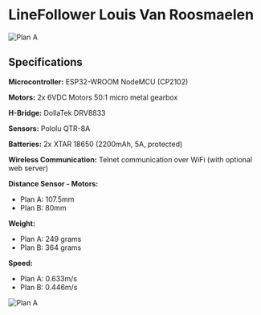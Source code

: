 # LineFollower Louis Van Roosmaelen

![Plan A](images/20231229_004419.jpg)

## Specifications

**Microcontroller:** ESP32-WROOM NodeMCU (CP2102)

**Motors:** 2x 6VDC Motors 50:1 micro metal gearbox

**H-Bridge:** DollaTek DRV8833

**Sensors:** Pololu QTR-8A

**Batteries:** 2x XTAR 18650 (2200mAh, 5A, protected)

**Wireless Communication:** Telnet communication over WiFi (with optional web server)

**Distance Sensor - Motors:**
- Plan A: 107.5mm
- Plan B: 80mm

**Weight:**
- Plan A: 249 grams
- Plan B: 364 grams

**Speed:**
- Plan A: 0.633m/s
- Plan B: 0.446m/s

![Plan A](images/robot-gif.gif)
